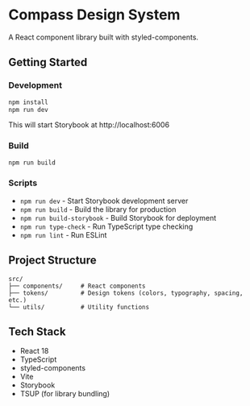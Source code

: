 # Compass Design System

A React component library built with styled-components.

## Getting Started

### Development

```bash
npm install
npm run dev
```

This will start Storybook at http://localhost:6006

### Build

```bash
npm run build
```

### Scripts

- `npm run dev` - Start Storybook development server
- `npm run build` - Build the library for production
- `npm run build-storybook` - Build Storybook for deployment
- `npm run type-check` - Run TypeScript type checking
- `npm run lint` - Run ESLint

## Project Structure

```
src/
├── components/     # React components
├── tokens/         # Design tokens (colors, typography, spacing, etc.)
└── utils/          # Utility functions
```

## Tech Stack

- React 18
- TypeScript
- styled-components
- Vite
- Storybook
- TSUP (for library bundling)
